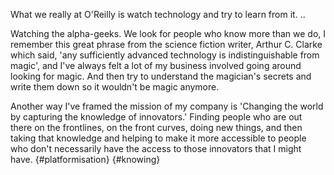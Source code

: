 ﻿What we really at O'Reilly is watch technology and try to learn from it. ..

Watching the alpha-geeks. We look for people who know more than we do,
I remember this great phrase from the science fiction writer, Arthur C. Clarke which said, 'any sufficiently advanced technology is indistinguishable from magic', and I've always felt a lot of my business involved going around looking for magic. And then try to understand the magician's secrets and write them down so it wouldn't be magic anymore. 

Another way I've framed the mission of my company is 'Changing the world by capturing the knowledge of innovators.' Finding people who are out there on the frontlines, on the front curves, doing new things, and then taking that knowledge and helping to make it more accessible to people who don't necessarily have the access to those innovators that I might have. {#platformisation} {#knowing}
